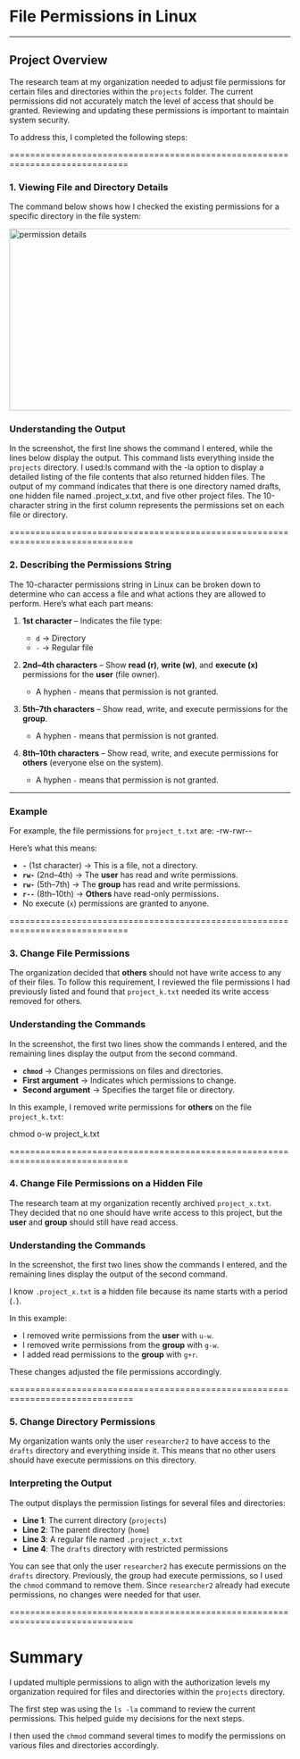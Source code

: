 # File Permissions in Linux
___________________________

## Project Overview
The research team at my organization needed to adjust file permissions for certain files and directories within the `projects` folder. The current permissions did not accurately match the level of access that should be granted. Reviewing and updating these permissions is important to maintain system security.

To address this, I completed the following steps:

=============================================================================

### 1. Viewing File and Directory Details
The command below shows how I checked the existing permissions for a specific directory in the file system:






<img width="666" height="326" alt="permission details" src="https://github.com/user-attachments/assets/48e692ae-bdf3-45cc-a606-f134e98bac01" />



### Understanding the Output

In the screenshot, the first line shows the command I entered, while the lines below display the output. This command lists everything inside the `projects` directory. I used:ls command with the -la option to display a detailed listing of the file contents that also returned hidden files. The output of my command indicates that there is one directory named drafts, one hidden file named .project_x.txt, and five other project files. The 10-character string in the first column represents the permissions set on each file or directory.

==============================================================================

### 2. Describing the Permissions String

The 10-character permissions string in Linux can be broken down to determine who can access a file and what actions they are allowed to perform. Here’s what each part means:

1. **1st character** – Indicates the file type:  
   - `d` → Directory  
   - `-` → Regular file  

2. **2nd–4th characters** – Show **read (r)**, **write (w)**, and **execute (x)** permissions for the **user** (file owner).  
   - A hyphen `-` means that permission is not granted.  

3. **5th–7th characters** – Show read, write, and execute permissions for the **group**.  
   - A hyphen `-` means that permission is not granted.  

4. **8th–10th characters** – Show read, write, and execute permissions for **others** (everyone else on the system).  
   - A hyphen `-` means that permission is not granted.  

---

### Example

For example, the file permissions for `project_t.txt` are: -rw-rwr--

Here’s what this means:
- **`-`** (1st character) → This is a file, not a directory.  
- **`rw-`** (2nd–4th) → The **user** has read and write permissions.  
- **`rw-`** (5th–7th) → The **group** has read and write permissions.  
- **`r--`** (8th–10th) → **Others** have read-only permissions.  
- No execute (`x`) permissions are granted to anyone.

=============================================================================

### 3. Change File Permissions

The organization decided that **others** should not have write access to any of their files. To follow this requirement, I reviewed the file permissions I had previously listed and found that `project_k.txt` needed its write access removed for others.






### Understanding the Commands

In the screenshot, the first two lines show the commands I entered, and the remaining lines display the output from the second command.  

- **`chmod`** → Changes permissions on files and directories.  
- **First argument** → Indicates which permissions to change.  
- **Second argument** → Specifies the target file or directory.  

In this example, I removed write permissions for **others** on the file `project_k.txt`:


chmod o-w project_k.txt

=============================================================================

### 4. Change File Permissions on a Hidden File

The research team at my organization recently archived `project_x.txt`. They decided that no one should have write access to this project, but the **user** and **group** should still have read access.




### Understanding the Commands

In the screenshot, the first two lines show the commands I entered, and the remaining lines display the output of the second command.

I know `.project_x.txt` is a hidden file because its name starts with a period (`.`).

In this example:
- I removed write permissions from the **user** with `u-w`.
- I removed write permissions from the **group** with `g-w`.
- I added read permissions to the **group** with `g+r`.

These changes adjusted the file permissions accordingly.

==============================================================================

### 5. Change Directory Permissions

My organization wants only the user `researcher2` to have access to the `drafts` directory and everything inside it. This means that no other users should have execute permissions on this directory.




### Interpreting the Output

The output displays the permission listings for several files and directories: 

- **Line 1**: The current directory (`projects`)  
- **Line 2**: The parent directory (`home`)  
- **Line 3**: A regular file named `.project_x.txt`  
- **Line 4**: The `drafts` directory with restricted permissions  

You can see that only the user `researcher2` has execute permissions on the `drafts` directory. Previously, the group had execute permissions, so I used the `chmod` command to remove them. Since `researcher2` already had execute permissions, no changes were needed for that user.

==============================================================================

# Summary

I updated multiple permissions to align with the authorization levels my organization required for files and directories within the `projects` directory.  

The first step was using the `ls -la` command to review the current permissions. This helped guide my decisions for the next steps.  

I then used the `chmod` command several times to modify the permissions on various files and directories accordingly.









